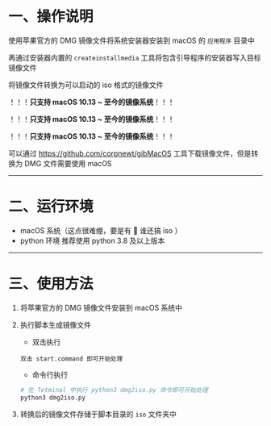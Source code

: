# 一、操作说明

使用苹果官方的 DMG 镜像文件将系统安装器安装到 macOS 的 `应用程序` 目录中  

再通过安装器内置的 `createinstallmedia` 工具将包含引导程序的安装器写入目标镜像文件  

将镜像文件转换为可以启动的 iso 格式的镜像文件  

  

！！！**只支持 macOS 10.13 ~ 至今的镜像系统**！！！  

！！！**只支持 macOS 10.13 ~ 至今的镜像系统**！！！  

！！！**只支持 macOS 10.13 ~ 至今的镜像系统**！！！  

  

可以通过 https://github.com/corpnewt/gibMacOS 工具下载镜像文件，但是转换为 DMG 文件需要使用 macOS    

---

# 二、运行环境

- macOS 系统（这点很难绷，要是有  谁还搞 iso ）
- python 环境 推荐使用 python 3.8 及以上版本

---

# 三、使用方法

1. 将苹果官方的 DMG 镜像文件安装到 macOS 系统中

2. 执行脚本生成镜像文件

   - 双击执行

   ```
   双击 start.command 即可开始处理
   ```

   - 命令行执行

   ```bash
   # 在 Tetminal 中执行 python3 dmg2iso.py 命令即可开始处理
   python3 dmg2iso.py
   ```

3. 转换后的镜像文件存储于脚本目录的 `iso` 文件夹中